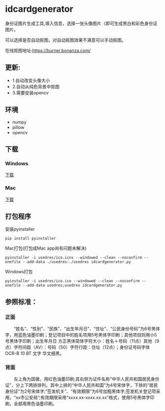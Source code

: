 # idcardgenerator
身份证图片生成工具,填入信息，选择一张头像图片（即可生成黑白和彩色身份证图片。

可以选择是否自动抠图，对自动抠图效果不满意可以手动抠图。

在线抠图地址:https://burner.bonanza.com/

## 更新:
- 1.自动改变头像大小
- 2.自动从纯色背景中抠图
- 3.需要安装opencv

## 环境
- numpy
- pillow
- opencv

## 下载
### Windows
[下载](https://github.com/airob0t/idcardgenerator/releases/download/win_v1.1/idcardgenerator.exe)
### Mac
[下载](https://github.com/airob0t/idcardgenerator/releases/download/v1.1/idcardgenerator)

## 打包程序

安装pyinstaller

`pip install pyinstaller`

Mac打包(打包成Mac app尚有问题未解决)

    pyinstaller -i usedres/ico.icns --windowed --clean --noconfirm --onefile --add-data ./usedres:./usedres idcardgenerator.py

Windows打包

    pyinstaller -i usedres/ico.ico --windowed --clean --noconfirm --onefile --add-data usedres;usedres idcardgenerator.py

## 参照标准：
### 正面
　　“姓名”、“性别”、“民族”、“出生年月日”、“住址”、“公民身份号码”为6号黑体字，用蓝色油墨印刷；登记项目中的姓名项用5号黑体字印刷；其他项目则用小5号黑体字印刷；出生年月日 方正黑体简体字符大小：姓名＋号码（11点）其他（9点）字符间距（AV）：号码（50）字符行距：住址（12点）；身份证号码字体   OCR-B 10 BT   文字 华文细黑。

### 背面
　　左上角为国徽，用红色油墨印刷;其右侧为证件名称“中华人民共和国居民身份证”，分上下两排排列，其中上排的“中华人民共和国”为4号宋体字，下排的“居民身份证”为2号宋体字;“签发机关”、“有效期限”为6号加粗黑体字;签发机关登记项采用，“xx市公安局”;有效期限采用“xxxx.xx-xxxx.xx.xx”格式，使用5号黑体字印刷，全部用黑色油墨印刷。

